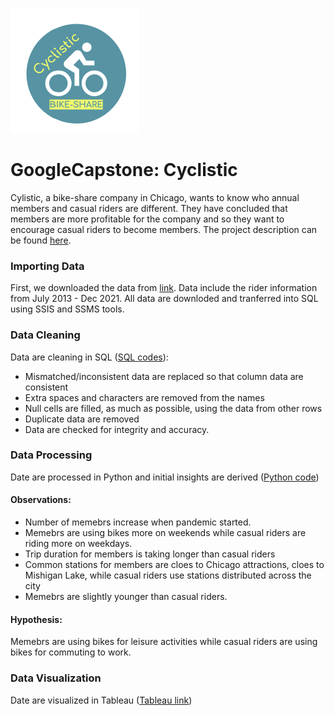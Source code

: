 ![alt text](Logo.png)

# GoogleCapstone: Cyclistic
Cylistic, a bike-share company in Chicago, wants to know who annual members and casual riders are different. They have concluded that members are more profitable for the company and so they want to encourage casual riders to become members. The project description can be found [here](Description.pdf). 

### Importing Data
First, we downloaded the data from [link](https://divvy-tripdata.s3.amazonaws.com/index.html). Data include the rider information from July 2013 - Dec 2021. All data are downloded and tranferred into SQL using SSIS and SSMS tools. 

### Data Cleaning
Data are cleaning in SQL ([SQL codes](SQL/SQLQuery.sql)):
  * Mismatched/inconsistent data are replaced so that column data are consistent 
  * Extra spaces and characters are removed from the names
  * Null cells are filled, as much as possible, using the data from other rows
  * Duplicate data are removed
  * Data are checked for integrity and accuracy.

### Data Processing 
Date are processed in Python and initial insights are derived ([Python code](Python/Bike_Sharing.ipynb))

#### Observations:
  * Number of memebrs increase when pandemic started.
  * Memebrs are using bikes more on weekends while casual riders are riding more on weekdays.
  * Trip duration for members is taking longer than casual riders 
  * Common stations for members are cloes to Chicago attractions, cloes to Mishigan Lake, while casual riders use stations distributed across the city
  * Memebrs are slightly younger than casual riders.

#### Hypothesis:
Memebrs are using bikes for leisure activities while casual riders are using bikes for commuting to work.

### Data Visualization
Date are visualized in Tableau ([Tableau link](https://public.tableau.com/app/profile/hamed7970/viz/GoogleCapstone_16422249161910/Dashboard1))
